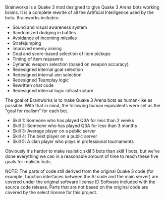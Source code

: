 Brainworks is a Quake 3 mod designed to give Quake 3 Arena bots working brains.  It is a complete rewrite of all the Artificial Intelligence used by the bots.  Brainworks includes:

  * Sound and visual awareness system
  * Randomized dodging in battles
  * Avoidance of incoming missiles
  * Strafejumping
  * Improved enemy aiming
  * Goal and score-based selection of item pickups
  * Timing of item respawns
  * Dynamic weapon selection (based on weapon accuracy)
  * Redesigned internal goal selection
  * Redesigned internal aim selection
  * Redesigned Teamplay logic
  * Rewritten chat code
  * Redesigned internal logic infrastructure

The goal of Brainworks is to make Quake 3 Arena bots as human-like as possible.  With that in mind, the following human equivalents were set as the "goal for realism" for each bot.

  * Skill 1: Someone who has played Q3A for less than 2 weeks
  * Skill 2: Someone who has played Q3A for less than 3 months
  * Skill 3: Average player on a public server
  * Skill 4: The best player on a public server
  * Skill 5: A clan player who plays in professional tournaments

Obviously it's harder to make realistic skill 5 bots than skill 1 bots, but we've done everything we can in a reasonable amount of time to reach these five goals for realistic bots.

NOTE: The parts of code still derived from the original Quake 3 code (for example, function interfaces between the AI code and the main server) are covered under the original software license ID Software included with the source code release.  Parts that are not based on the original code are covered by the select license for this project.